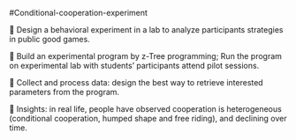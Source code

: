 #Conditional-cooperation-experiment

	Design a behavioral experiment in a lab to analyze participants strategies in public good games.

	Build an experimental program by z-Tree programming; Run the program on experimental lab with students’ participants attend pilot sessions.

	Collect and process data: design the best way to retrieve interested parameters from the program.

	Insights: in real life, people have observed cooperation is heterogeneous (conditional cooperation, humped shape and free riding), and declining over time.

